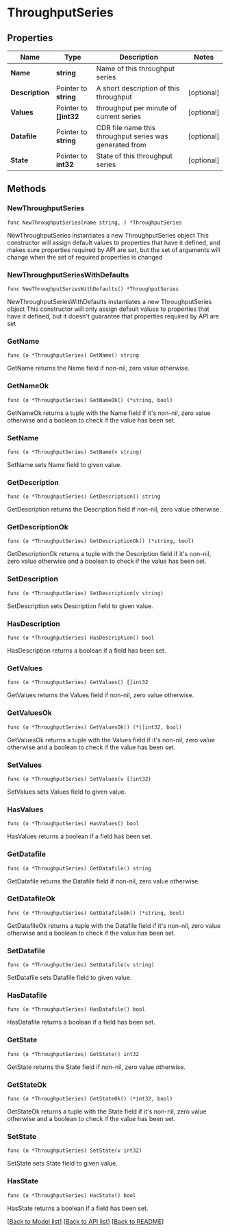 # ThroughputSeries

## Properties

Name | Type | Description | Notes
------------ | ------------- | ------------- | -------------
**Name** | **string** | Name of this throughput series | 
**Description** | Pointer to **string** | A short description of this throughput | [optional] 
**Values** | Pointer to **[]int32** | throughput per minute of current series | [optional] 
**Datafile** | Pointer to **string** | CDR file name this throughput series was generated from | [optional] 
**State** | Pointer to **int32** | State of this throughput series | [optional] 

## Methods

### NewThroughputSeries

`func NewThroughputSeries(name string, ) *ThroughputSeries`

NewThroughputSeries instantiates a new ThroughputSeries object
This constructor will assign default values to properties that have it defined,
and makes sure properties required by API are set, but the set of arguments
will change when the set of required properties is changed

### NewThroughputSeriesWithDefaults

`func NewThroughputSeriesWithDefaults() *ThroughputSeries`

NewThroughputSeriesWithDefaults instantiates a new ThroughputSeries object
This constructor will only assign default values to properties that have it defined,
but it doesn't guarantee that properties required by API are set

### GetName

`func (o *ThroughputSeries) GetName() string`

GetName returns the Name field if non-nil, zero value otherwise.

### GetNameOk

`func (o *ThroughputSeries) GetNameOk() (*string, bool)`

GetNameOk returns a tuple with the Name field if it's non-nil, zero value otherwise
and a boolean to check if the value has been set.

### SetName

`func (o *ThroughputSeries) SetName(v string)`

SetName sets Name field to given value.


### GetDescription

`func (o *ThroughputSeries) GetDescription() string`

GetDescription returns the Description field if non-nil, zero value otherwise.

### GetDescriptionOk

`func (o *ThroughputSeries) GetDescriptionOk() (*string, bool)`

GetDescriptionOk returns a tuple with the Description field if it's non-nil, zero value otherwise
and a boolean to check if the value has been set.

### SetDescription

`func (o *ThroughputSeries) SetDescription(v string)`

SetDescription sets Description field to given value.

### HasDescription

`func (o *ThroughputSeries) HasDescription() bool`

HasDescription returns a boolean if a field has been set.

### GetValues

`func (o *ThroughputSeries) GetValues() []int32`

GetValues returns the Values field if non-nil, zero value otherwise.

### GetValuesOk

`func (o *ThroughputSeries) GetValuesOk() (*[]int32, bool)`

GetValuesOk returns a tuple with the Values field if it's non-nil, zero value otherwise
and a boolean to check if the value has been set.

### SetValues

`func (o *ThroughputSeries) SetValues(v []int32)`

SetValues sets Values field to given value.

### HasValues

`func (o *ThroughputSeries) HasValues() bool`

HasValues returns a boolean if a field has been set.

### GetDatafile

`func (o *ThroughputSeries) GetDatafile() string`

GetDatafile returns the Datafile field if non-nil, zero value otherwise.

### GetDatafileOk

`func (o *ThroughputSeries) GetDatafileOk() (*string, bool)`

GetDatafileOk returns a tuple with the Datafile field if it's non-nil, zero value otherwise
and a boolean to check if the value has been set.

### SetDatafile

`func (o *ThroughputSeries) SetDatafile(v string)`

SetDatafile sets Datafile field to given value.

### HasDatafile

`func (o *ThroughputSeries) HasDatafile() bool`

HasDatafile returns a boolean if a field has been set.

### GetState

`func (o *ThroughputSeries) GetState() int32`

GetState returns the State field if non-nil, zero value otherwise.

### GetStateOk

`func (o *ThroughputSeries) GetStateOk() (*int32, bool)`

GetStateOk returns a tuple with the State field if it's non-nil, zero value otherwise
and a boolean to check if the value has been set.

### SetState

`func (o *ThroughputSeries) SetState(v int32)`

SetState sets State field to given value.

### HasState

`func (o *ThroughputSeries) HasState() bool`

HasState returns a boolean if a field has been set.


[[Back to Model list]](../README.md#documentation-for-models) [[Back to API list]](../README.md#documentation-for-api-endpoints) [[Back to README]](../README.md)


